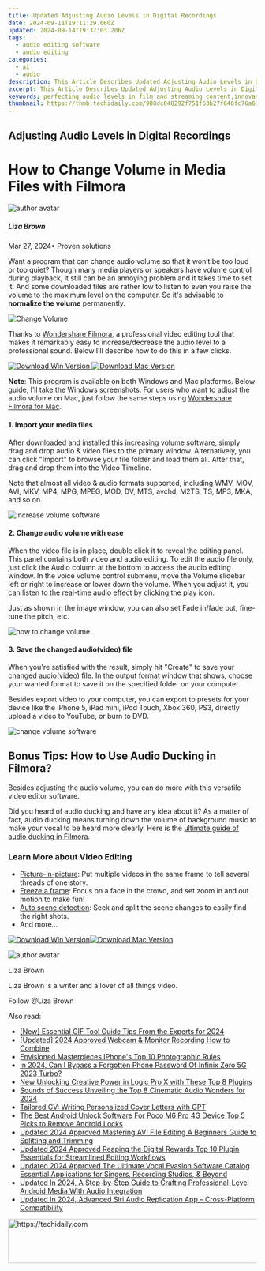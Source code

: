 ```yaml
---
title: Updated Adjusting Audio Levels in Digital Recordings
date: 2024-09-11T19:11:29.660Z
updated: 2024-09-14T19:37:03.206Z
tags: 
  - audio editing software
  - audio editing
categories: 
  - ai
  - audio
description: This Article Describes Updated Adjusting Audio Levels in Digital Recordings
excerpt: This Article Describes Updated Adjusting Audio Levels in Digital Recordings
keywords: perfecting audio levels in film and streaming content,innovations in digital audio recording utilizing audacitys features updated,resource hub for finding digital audio recordings of cats,eliminating audio turbulence in recordings across devices,mastering iphone audio recordings a detailed tutorial,adjusting audio levels in digital recordings,top digital software for cleaning audio recordings
thumbnail: https://thmb.techidaily.com/900dc848292f751f63b27f646fc76a619bc7384a4aedd9106177497020dbae72.jpg
---
```


## Adjusting Audio Levels in Digital Recordings

# How to Change Volume in Media Files with Filmora

![author avatar](https://lh5.googleusercontent.com/-AIMmjowaFs4/AAAAAAAAAAI/AAAAAAAAABc/Y5UmwDaI7HU/s250-c-k/photo.jpg)

##### Liza Brown

 Mar 27, 2024• Proven solutions

Want a program that can change audio volume so that it won’t be too loud or too quiet? Though many media players or speakers have volume control during playback, it still can be an annoying problem and it takes time to set it. And some downloaded files are rather low to listen to even you raise the volume to the maximum level on the computer. So it's advisable to **normalize the volume** permanently.

![Change Volume](https://images.wondershare.com/filmora/article-images/change-volume.jpg)

Thanks to [Wondershare Filmora](https://tools.techidaily.com/wondershare/filmora/download/), a professional video editing tool that makes it remarkably easy to increase/decrease the audio level to a professional sound. Below I’ll describe how to do this in a few clicks.

[![Download Win Version](https://images.wondershare.com/filmora/guide/download-btn-win.jpg) ](https://tools.techidaily.com/wondershare/filmora/download/) [![Download Mac Version](https://images.wondershare.com/filmora/guide/download-btn-mac.jpg) ](https://tools.techidaily.com/wondershare/filmora/download/)

**Note**: This program is available on both Windows and Mac platforms. Below guide, I’ll take the Windows screenshots. For users who want to adjust the audio volume on Mac, just follow the same steps using [Wondershare Filmora for Mac](https://tools.techidaily.com/wondershare/filmora/download/).

#### 1\. Import your media files

After downloaded and installed this increasing volume software, simply drag and drop audio & video files to the primary window. Alternatively, you can click "Import" to browse your file folder and load them all. After that, drag and drop them into the Video Timeline.

Note that almost all video & audio formats supported, including WMV, MOV, AVI, MKV, MP4, MPG, MPEG, MOD, DV, MTS, avchd, M2TS, TS, MP3, MKA, and so on.

![increase volume software](https://images.wondershare.com/images/multimedia/video-editor/video-editor-main-interface.jpg)

#### 2\. Change audio volume with ease

When the video file is in place, double click it to reveal the editing panel. This panel contains both video and audio editing. To edit the audio file only, just click the Audio column at the bottom to access the audio editing window. In the voice volume control submenu, move the Volume slidebar left or right to increase or lower down the volume. When you adjust it, you can listen to the real-time audio effect by clicking the play icon.

Just as shown in the image window, you can also set Fade in/fade out, fine-tune the pitch, etc.

![how to change volume](https://images.wondershare.com/images/multimedia/video-editor/change-volume.jpg)

#### 3\. Save the changed audio(video) file

When you're satisfied with the result, simply hit "Create" to save your changed audio(video) file. In the output format window that shows, choose your wanted format to save it on the specified folder on your computer.

Besides export video to your computer, you can export to presets for your device like the iPhone 5, iPad mini, iPod Touch, Xbox 360, PS3, directly upload a video to YouTube, or burn to DVD.

![change volume software](https://images.wondershare.com/images/multimedia/video-editor/apple-device.jpg)

## Bonus Tips: How to Use Audio Ducking in Filmora?

Besides adjusting the audio volume, you can do more with this versatile video editor software.

Did you heard of audio ducking and have any idea about it? As a matter of fact, audio ducking means turning down the volume of background music to make your vocal to be heard more clearly. Here is the [ultimate guide of audio ducking in Filmora](https://tools.techidaily.com/wondershare/filmora/download/).

### Learn More about Video Editing

* [Picture-in-picture](https://tools.techidaily.com/wondershare/filmora/download/): Put multiple videos in the same frame to tell several threads of one story.
* [Freeze a frame](https://tools.techidaily.com/wondershare/filmora/download/): Focus on a face in the crowd, and set zoom in and out motion to make fun!
* [Auto scene detection](https://tools.techidaily.com/wondershare/filmora/download/): Seek and split the scene changes to easily find the right shots.
* And more...

[![Download Win Version](https://images.wondershare.com/filmora/guide/download-btn-win.jpg)](https://tools.techidaily.com/wondershare/filmora/download/)[![Download Mac Version](https://images.wondershare.com/filmora/guide/download-btn-mac.jpg)](https://tools.techidaily.com/wondershare/filmora/download/)

![author avatar](https://lh5.googleusercontent.com/-AIMmjowaFs4/AAAAAAAAAAI/AAAAAAAAABc/Y5UmwDaI7HU/s250-c-k/photo.jpg)

Liza Brown

Liza Brown is a writer and a lover of all things video.

Follow @Liza Brown

<ins class="adsbygoogle"
      style="display:block"
      data-ad-client="ca-pub-7571918770474297"
      data-ad-slot="8358498916"
      data-ad-format="auto"
      data-full-width-responsive="true"></ins>

<span class="atpl-alsoreadstyle">Also read:</span>
<div><ul>
<li><a href="https://youtube-zero.techidaily.com/ssential-gif-tool-guide-tips-from-the-experts-for-2024/"><u>[New] Essential GIF Tool Guide Tips From the Experts for 2024</u></a></li>
<li><a href="https://screen-sharing-recording.techidaily.com/updated-2024-approved-webcam-and-monitor-recording-how-to-combine/"><u>[Updated] 2024 Approved Webcam & Monitor Recording How to Combine</u></a></li>
<li><a href="https://extra-tips.techidaily.com/envisioned-masterpieces-iphones-top-10-photographic-rules/"><u>Envisioned Masterpieces IPhone's Top 10 Photographic Rules</u></a></li>
<li><a href="https://unlock-android.techidaily.com/in-2024-can-i-bypass-a-forgotten-phone-password-of-infinix-zero-5g-2023-turbo-by-drfone-android/"><u>In 2024, Can I Bypass a Forgotten Phone Password Of Infinix Zero 5G 2023 Turbo?</u></a></li>
<li><a href="https://voice-adjusting.techidaily.com/new-unlocking-creative-power-in-logic-pro-x-with-these-top-8-plugins/"><u>New Unlocking Creative Power in Logic Pro X with These Top 8 Plugins</u></a></li>
<li><a href="https://voice-adjusting.techidaily.com/sounds-of-success-unveiling-the-top-8-cinematic-audio-wonders-for-2024/"><u>Sounds of Success Unveiling the Top 8 Cinematic Audio Wonders for 2024</u></a></li>
<li><a href="https://tech-hub.techidaily.com/tailored-cv-writing-personalized-cover-letters-with-gpt/"><u>Tailored CV: Writing Personalized Cover Letters with GPT</u></a></li>
<li><a href="https://sim-unlock.techidaily.com/the-best-android-unlock-software-for-poco-m6-pro-4g-device-top-5-picks-to-remove-android-locks-by-drfone-android/"><u>The Best Android Unlock Software For Poco M6 Pro 4G Device Top 5 Picks to Remove Android Locks</u></a></li>
<li><a href="https://smart-video-editing.techidaily.com/updated-2024-approved-mastering-avi-file-editing-a-beginners-guide-to-splitting-and-trimming/"><u>Updated 2024 Approved Mastering AVI File Editing A Beginners Guide to Splitting and Trimming</u></a></li>
<li><a href="https://voice-adjusting.techidaily.com/updated-2024-approved-reaping-the-digital-rewards-top-10-plugin-essentials-for-streamlined-editing-workflows/"><u>Updated 2024 Approved Reaping the Digital Rewards Top 10 Plugin Essentials for Streamlined Editing Workflows</u></a></li>
<li><a href="https://voice-adjusting.techidaily.com/updated-2024-approved-the-ultimate-vocal-evasion-software-catalog-essential-applications-for-singers-recording-studios-and-beyond/"><u>Updated 2024 Approved The Ultimate Vocal Evasion Software Catalog Essential Applications for Singers, Recording Studios, & Beyond</u></a></li>
<li><a href="https://voice-adjusting.techidaily.com/updated-in-2024-a-step-by-step-guide-to-crafting-professional-level-android-media-with-audio-integration/"><u>Updated In 2024, A Step-by-Step Guide to Crafting Professional-Level Android Media With Audio Integration</u></a></li>
<li><a href="https://voice-adjusting.techidaily.com/updated-in-2024-advanced-siri-audio-replication-app-cross-platform-compatibility/"><u>Updated In 2024, Advanced Siri Audio Replication App – Cross-Platform Compatibility</u></a></li>
</ul></div>

<!-- affiliate ads begin -->
<a href="https://appsumo.8odi.net/c/5597632/2118311/7443" target="_top" id="2118311">
  <img src="//a.impactradius-go.com/display-ad/7443-2118311" border="0" alt="https://techidaily.com" width="728" height="90"/>
</a>
<img height="0" width="0" src="https://appsumo.8odi.net/i/5597632/2118311/7443" style="position:absolute;visibility:hidden;" border="0" />
<!-- affiliate ads end -->

